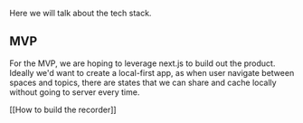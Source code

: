 Here we will talk about the tech stack.

## MVP
For the MVP, we are hoping to leverage next.js to build out the product. Ideally we'd want to create a local-first app, as when user navigate between spaces and topics, there are states that we can share and cache locally without going to server every time.

[[How to build the recorder]]
